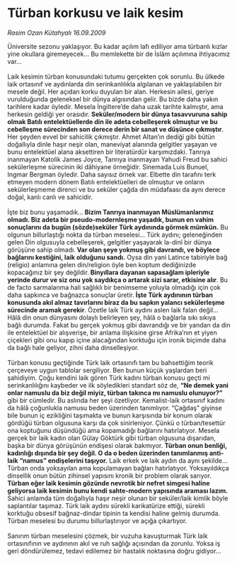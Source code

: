 # Türban korkusu ve laik kesim

*Rasim Ozan Kütahyalı 16.09.2009*

<div class="taraf_structure_2col_1zq">
<div class="margen_n">



 <p>Üniversite sezonu yaklaşıyor. Bu kadar açılım lafı ediliyor ama türbanlı kızlar yine okullara giremeyecek... Bu memlekette bir de İslâm açılımına ihtiyacımız var... <br/><br/>Laik kesimin türban konusundaki tutumu gerçekten çok sorunlu. Bu ülkede laik ortasınıf ve aydınlarda din serinkanlılıkla algılanan ve yaklaşılabilen bir mesele değil. Her açıdan korku duyulan bir alan. Herkesin ailesi, geriye vurulduğunda geleneksel bir dünya algısından gelir. Bu bizde daha yakın tarihlere kadar öyledir. Mesela İngiltere’de daha uzak tarihte kalmıştır, ama herkesin geldiği yer orasıdır. <b>Seküler/modern bir dünya tasavvuruna sahip olmak Batılı entelektüellerde din ile adeta cebelleşerek olmuştur ve bu cebelleşme sürecinden son derece derin bir sanat ve düşünce çıkmıştır</b>. Her şeyden evvel bir sahicilik çıkmıştır. Ahmet Altan’ın dediği gibi bütün doğallıyla dinle haşır neşir olan, maneviyat alanında gelgitler yaşayan ve bunu entelektüel alana aksettiren bir literatürdür karşımızdaki. Tanrıya inanmayan Katolik James Joyce, Tanrıya inanmayan Yahudi Freud bu sahici sekülerleşme sürecinin iki dâhiyane örneğidir. Sinemada Luis Bunuel, Ingmar Bergman öyledir. Daha sayısız örnek var. Elbette din tarafını terk etmeyen modern dönem Batılı entelektüelleri de olmuştur ve onların sekülerleşmeme direnci ve bu seküler çağda din müdafaası da aynı derece doğal, kanlı canlı ve sahicidir. <br/><br/>İşte biz bunu yaşamadık...<b> Bizim Tanrıya inanmayan Müslümanlarımız olmadı. Biz adeta bir pseudo-modernleşme yaşadık, bunun en vahim sonuçlarını da bugün (sözde)seküler Türk aydınında görmek mümkün.</b> Bu olgunun billurlaştığı nokta da türban meselesi... Türk aydını; geleneğinden gelen Din olgusuyla cebelleşerek, gelgitler yaşayarak la-dinî bir dünya görüşüne sahip olmadı.<b> Var olan şeye yokmuş gibi davrandı, ve böylece bağlarını kestiğini, laik olduğunu sandı.</b> Oysa din yani Latince tabiriyle bağ (religio) anlamına gelen din/religion öyle ben koptum dediğinizde kopacağınız bir şey değildir.<b> Binyıllara dayanan sapasağlam ipleriyle yerinde durur ve siz onu yok saydıkça o artarak sizi sarar, etkisine alır</b>. Bu de facto sarmalanma hali sağlıklı bir benimseme yoluyla olmadığı için çok daha sapkınca ve bağnazca sonuçlar üretir.<b> İşte Türk aydınının türban konusunda akıl almaz tavırlarını biraz da bu sapkın yalancı sekülerleşme sürecinde aramak gerekir</b>. Özetle laik Türk aydını aslen laik falan değil... Hâlâ din onun dünyasını dolaylı belirleyen şey, hâlâ o bağlarla sıkı sıkıya bağlı durumda. Fakat bu gerçek yokmuş gibi davrandığı ve bir yandan da din ile entelektüel bir alışverişe, bir anlama ilişkisine girse Afrika’nın et yiyen çiçekleri gibi onu kapıp içine alacağından korktuğu için ironik biçimde daha da bağlı hale geliyor, zihni daha dinselleşiyor. <br/><br/>Türban konusu geçtiğinde Türk laik ortasınıfı tam bu bahsettiğim teorik çerçeveye uygun tablolar sergiliyor. Ben bunun küçük yaşlardan beri şahidiyim. Çoğu kendini laik gören Türk kadını türban konusu geçti mi serinkanlılığını kaybeder ve ilk söyledikleri standart söz de, <b>“Ne demek yani onlar namuslu da biz değil miyiz, türban takınca mı namuslu olunuyor?” </b>gibi bir cümledir. Bu aslında her şeyi özetliyor. Kemalist-laik ortasınıf kadını da hâlâ çoğunlukla namusu beden üzerinden tanımlıyor. “Çağdaş” giyinse bile bunun iç ezikliğini taşımakta ve bunun karşısında bir konum olarak gördüğü türban olgusuna karşı da çok sinirleniyor. Çünkü o türban/tesettür ona koptuğunu düşündüğü ama kopamadığı bağlarını hatırlatıyor. Mesela gerçek bir laik kadın olan Gülay Göktürk gibi türban olgusuna dışarıdan, başka bir dünya görüşünün endişesi olarak bakmıyor. <b>Türban onun benliği, kadınlığı dışında bir şey değil. O da o beden üzerinden tanımlanmış anti-laik “namus” endişelerini taşıyor.</b> Laik erkek ve laik aydın da aynı şekilde... Türban onda yoksayılan ama kopulamayan bağları hatırlatıyor. Yoksayıldıkça dinsellik onun bütün zihinsel yapısını kronik bir problem olarak sarıyor. <b>Türban eğer laik kesimin gözünde nevrotik bir nefret simgesi haline geliyorsa laik kesimin bunu kendi sahte-modern yapısında araması lazım.</b> Sahici anlamda tüm doğallıyla haşır neşir olunan bir seküler/laik kimlik böyle saplantılar taşımaz. Türk laik aydını sürekli karikatürize ettiği, sürekli korktuğu obsesif bağnaz-dindar tipinin ta kendisi haline gelmiş durumda. Türban meselesi bu durumu billurlaştırıyor ve açığa çıkartıyor. <br/><br/>Sanırım türban meselesini çözmek, bir vuzuha kavuşturmak Türk laik ortasınıfının ve aydınının akıl ve ruh sağlığı açısından da zorunlu. Yoksa iş geri döndürülemez, tedavi edilemez bir hastalık noktasına doğru gidiyor...</p>
<br/>
<br/>
<br/>



<br/>


<div id="taraf_not">
</div>

</div>


</div>
